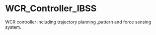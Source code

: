 # WCR_Controller_IBSS


WCR controller including trajectory planning ,pattern and force sensing system.
